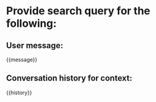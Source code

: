 # Provide search query for the following:

## User message:
{{message}}

## Conversation history for context:
{{history}}
